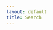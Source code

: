 ```yaml
---
layout: default
title: Search
---
```

<form role="search">
<div class="search-control" style="display:none;">
    <input type="search" id="person-serarch" name="query"
           placeholder="Keyword Search"
           aria-label="Search people using keyword">

</div>
</form>

<script src="https://dnoneill.github.io/jekyll-lunr-advanced-js-search/dist/advanced-search.js"></script>

<link rel="stylesheet" type="text/css" href="https://dnoneill.github.io/jekyll-lunr-advanced-js-search/dist/advanced-search.css">
<div id="spinner"><i class="fa fa-spinner fa-spin"></i></div>

<div id="header_info"></div>
<div style="float: left; width: 20%; ">
  <div id="facets">
  </div>
</div>
<div style="float: left; width: 80%; display: none; border: 1px solid #ccc" class="all_results">
  <div id="search_results">
    <div id="searchInfo">
      <span id="number_results"></span>
      <span id="sort_by" class="dropdownsort"><label for="sortSelect">Sort By:</label>
        <select id="sortSelect" name="sort" onchange="changeSort(event);">
          <option value="">Relevance</option>
          <option value="atoz">Name</option>
        </select>
      </span>
    </div>
  </div>
  <ul id="resultslist">
  </ul>
  <div id="pagination"></div>
</div>
<div style="clear:both"><span></span></div>

<script>
window.addEventListener("load", function(){
    var dict = {settingsurl: "{{site.baseurl}}/js/index.js"}
    loadsearchtemplate(dict)
    $('#spinner').hide()
});
</script>